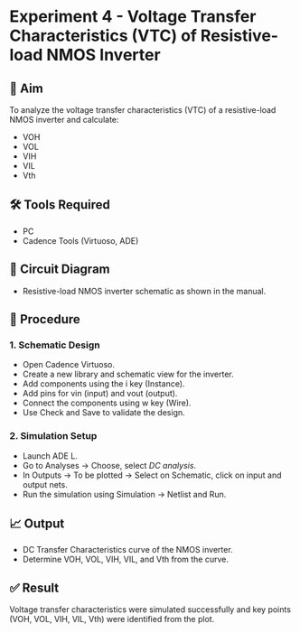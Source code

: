 # Experiment 4 - Voltage Transfer Characteristics (VTC) of Resistive-load NMOS Inverter

## 🎯 Aim
To analyze the voltage transfer characteristics (VTC) of a resistive-load NMOS inverter and calculate:
- VOH
- VOL
- VIH
- VIL
- Vth

## 🛠 Tools Required
- PC
- Cadence Tools (Virtuoso, ADE)

## 📐 Circuit Diagram
- Resistive-load NMOS inverter schematic as shown in the manual.

## 📝 Procedure

### 1. Schematic Design
- Open Cadence Virtuoso.
- Create a new library and schematic view for the inverter.
- Add components using the i key (Instance).
- Add pins for vin (input) and vout (output).
- Connect the components using w key (Wire).
- Use Check and Save to validate the design.

### 2. Simulation Setup
- Launch ADE L.
- Go to Analyses → Choose, select *DC analysis*.
- In Outputs → To be plotted → Select on Schematic, click on input and output nets.
- Run the simulation using Simulation → Netlist and Run.

## 📈 Output
- DC Transfer Characteristics curve of the NMOS inverter.
- Determine VOH, VOL, VIH, VIL, and Vth from the curve.

## ✅ Result
Voltage transfer characteristics were simulated successfully and key points (VOH, VOL, VIH, VIL, Vth) were identified from the plot.